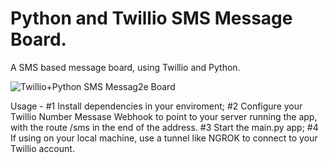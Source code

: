 # Python and Twillio SMS Message Board.

A SMS based message board, using Twillio and Python.

![Twillio+Python SMS Messag2e Board](https://user-images.githubusercontent.com/66118809/227960360-05c6bed0-389b-4176-b4c3-42e81a875276.png)


Usage - #1 Install dependencies in your enviroment;
        #2 Configure your Twillio Number Messase Webhook to point to your server running the app, with the route /sms in the end of the address. 
        #3 Start the main.py app;
        #4 If using on your local machine, use a tunnel like NGROK to connect to your Twillio account.
